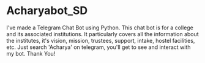 # Acharyabot_SD
I've made a Telegram Chat Bot using Python.
This chat bot is for a college and its associated institutions.
It particularly covers all the information about the institutes, it's vision,  mission, trustees, support, intake, hostel facilities, etc.
Just search 'Acharya' on telegram, you'll get to see and interact with my bot.
Thank You!
